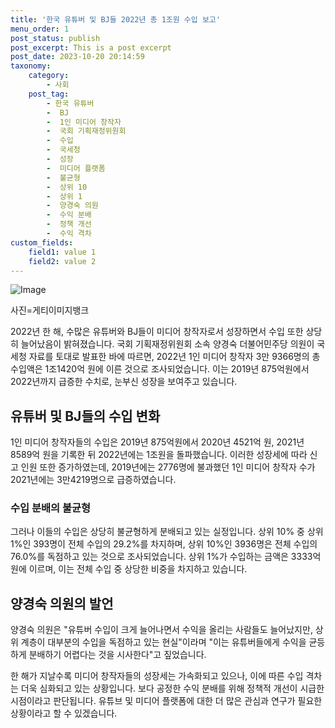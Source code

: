 ```yaml
---
title: '한국 유튜버 및 BJ들 2022년 총 1조원 수입 보고'
menu_order: 1
post_status: publish
post_excerpt: This is a post excerpt
post_date: 2023-10-20 20:14:59
taxonomy:
    category:
        - 사회
    post_tag:
        - 한국 유튜버
        -  BJ
        -  1인 미디어 창작자
        -  국회 기획재정위원회
        -  수입
        -  국세청
        -  성장
        -  미디어 플랫폼
        -  불균형
        -  상위 10
        -  상위 1
        -  양경숙 의원
        -  수익 분배
        -  정책 개선
        -  수익 격차
custom_fields:
    field1: value 1
    field2: value 2
---
```


![Image](https://imgnews.pstatic.net/image/656/2024/02/07/0000079067_001_20240207074601691.jpg?type=w647)


사진=게티이미지뱅크

2022년 한 해, 수많은 유튜버와 BJ들이 미디어 창작자로서 성장하면서 수입 또한 상당히 늘어났음이 밝혀졌습니다. 국회 기획재정위원회 소속 양경숙 더불어민주당 의원이 국세청 자료를 토대로 발표한 바에 따르면, 2022년 1인 미디어 창작자 3만 9366명의 총 수입액은 1조1420억 원에 이른 것으로 조사되었습니다. 이는 2019년 875억원에서 2022년까지 급증한 수치로, 눈부신 성장을 보여주고 있습니다.

## 유튜버 및 BJ들의 수입 변화
1인 미디어 창작자들의 수입은 2019년 875억원에서 2020년 4521억 원, 2021년 8589억 원을 기록한 뒤 2022년에는 1조원을 돌파했습니다. 이러한 성장세에 따라 신고 인원 또한 증가하였는데, 2019년에는 2776명에 불과했던 1인 미디어 창작자 수가 2021년에는 3만4219명으로 급증하였습니다.

### 수입 분배의 불균형
그러나 이들의 수입은 상당히 불균형하게 분배되고 있는 실정입니다. 상위 10% 중 상위 1%인 393명이 전체 수입의 29.2%를 차지하며, 상위 10%인 3936명은 전체 수입의 76.0%를 독점하고 있는 것으로 조사되었습니다. 상위 1%가 수입하는 금액은 3333억 원에 이르며, 이는 전체 수입 중 상당한 비중을 차지하고 있습니다.

## 양경숙 의원의 발언
양경숙 의원은 "유튜버 수입이 크게 늘어나면서 수익을 올리는 사람들도 늘어났지만, 상위 계층이 대부분의 수입을 독점하고 있는 현실"이라며 "이는 유튜버들에게 수익을 균등하게 분배하기 어렵다는 것을 시사한다"고 짚었습니다.

한 해가 지날수록 미디어 창작자들의 성장세는 가속화되고 있으나, 이에 따른 수입 격차는 더욱 심화되고 있는 상황입니다. 보다 공정한 수익 분배를 위해 정책적 개선이 시급한 시점이라고 판단됩니다. 유튜브 및 미디어 플랫폼에 대한 더 많은 관심과 연구가 필요한 상황이라고 할 수 있겠습니다.
